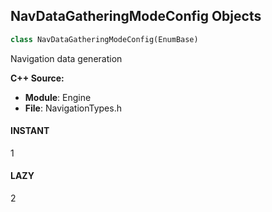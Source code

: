 ## NavDataGatheringModeConfig Objects

```python
class NavDataGatheringModeConfig(EnumBase)
```

Navigation data generation

**C++ Source:**

- **Module**: Engine
- **File**: NavigationTypes.h

<a id="unreal.NavDataGatheringModeConfig.INSTANT"></a>

#### INSTANT

1

<a id="unreal.NavDataGatheringModeConfig.LAZY"></a>

#### LAZY

2

<a id="unreal.NavigationQueryResult"></a>